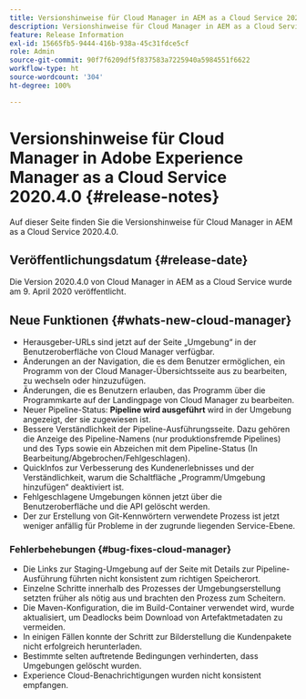 ```yaml
---
title: Versionshinweise für Cloud Manager in AEM as a Cloud Service 2020.4.0
description: Versionshinweise für Cloud Manager in AEM as a Cloud Service 2020.4.0
feature: Release Information
exl-id: 15665fb5-9444-416b-938a-45c31fdce5cf
role: Admin
source-git-commit: 90f7f6209df5f837583a7225940a5984551f6622
workflow-type: ht
source-wordcount: '304'
ht-degree: 100%

---
```


# Versionshinweise für Cloud Manager in Adobe Experience Manager as a Cloud Service 2020.4.0 {#release-notes}

Auf dieser Seite finden Sie die Versionshinweise für Cloud Manager in AEM as a Cloud Service 2020.4.0.

## Veröffentlichungsdatum {#release-date}

Die Version 2020.4.0 von Cloud Manager in AEM as a Cloud Service wurde am 9. April 2020 veröffentlicht.

## Neue Funktionen {#whats-new-cloud-manager}

* Herausgeber-URLs sind jetzt auf der Seite „Umgebung“ in der Benutzeroberfläche von Cloud Manager verfügbar.
* Änderungen an der Navigation, die es dem Benutzer ermöglichen, ein Programm von der Cloud Manager-Übersichtsseite aus zu bearbeiten, zu wechseln oder hinzuzufügen.
* Änderungen, die es Benutzern erlauben, das Programm über die Programmkarte auf der Landingpage von Cloud Manager zu bearbeiten.
* Neuer Pipeline-Status: **Pipeline wird ausgeführt** wird in der Umgebung angezeigt, der sie zugewiesen ist.
* Bessere Verständlichkeit der Pipeline-Ausführungsseite. Dazu gehören die Anzeige des Pipeline-Namens (nur produktionsfremde Pipelines) und des Typs sowie ein Abzeichen mit dem Pipeline-Status (In Bearbeitung/Abgebrochen/Fehlgeschlagen).
* QuickInfos zur Verbesserung des Kundenerlebnisses und der Verständlichkeit, warum die Schaltfläche „Programm/Umgebung hinzufügen“ deaktiviert ist.
* Fehlgeschlagene Umgebungen können jetzt über die Benutzeroberfläche und die API gelöscht werden.
* Der zur Erstellung von Git-Kennwörtern verwendete Prozess ist jetzt weniger anfällig für Probleme in der zugrunde liegenden Service-Ebene.

### Fehlerbehebungen {#bug-fixes-cloud-manager}

* Die Links zur Staging-Umgebung auf der Seite mit Details zur Pipeline-Ausführung führten nicht konsistent zum richtigen Speicherort.
* Einzelne Schritte innerhalb des Prozesses der Umgebungserstellung setzten früher als nötig aus und brachten den Prozess zum Scheitern.
* Die Maven-Konfiguration, die im Build-Container verwendet wird, wurde aktualisiert, um Deadlocks beim Download von Artefaktmetadaten zu vermeiden.
* In einigen Fällen konnte der Schritt zur Bilderstellung die Kundenpakete nicht erfolgreich herunterladen.
* Bestimmte selten auftretende Bedingungen verhinderten, dass Umgebungen gelöscht wurden.
* Experience Cloud-Benachrichtigungen wurden nicht konsistent empfangen.
